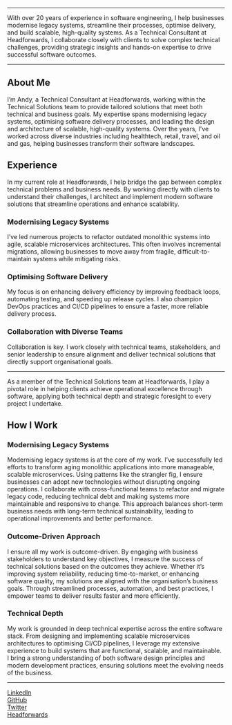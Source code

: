 ***

With over 20 years of experience in software engineering, I help businesses modernise legacy systems, streamline their processes, optimise delivery, and build scalable, high-quality systems. As a Technical Consultant at Headforwards, I collaborate closely with clients to solve complex technical challenges, providing strategic insights and hands-on expertise to drive successful software outcomes.

***

## About Me

I’m Andy, a Technical Consultant at Headforwards, working within the Technical Solutions team to provide tailored solutions that meet both technical and business goals. My expertise spans modernising legacy systems, optimising software delivery processes, and leading the design and architecture of scalable, high-quality systems. Over the years, I've worked across diverse industries including healthtech, retail, travel, and oil and gas, helping businesses transform their software landscapes.

## Experience

In my current role at Headforwards, I help bridge the gap between complex technical problems and business needs. By working directly with clients to understand their challenges, I architect and implement modern software solutions that streamline operations and enhance scalability.

### Modernising Legacy Systems
I’ve led numerous projects to refactor outdated monolithic systems into agile, scalable microservices architectures. This often involves incremental migrations, allowing businesses to move away from fragile, difficult-to-maintain systems while mitigating risks.

### Optimising Software Delivery
My focus is on enhancing delivery efficiency by improving feedback loops, automating testing, and speeding up release cycles. I also champion DevOps practices and CI/CD pipelines to ensure a faster, more reliable delivery process.

### Collaboration with Diverse Teams
Collaboration is key. I work closely with technical teams, stakeholders, and senior leadership to ensure alignment and deliver technical solutions that directly support organisational goals.

---

As a member of the Technical Solutions team at Headforwards, I play a pivotal role in helping clients achieve operational excellence through software, applying both technical depth and strategic foresight to every project I undertake.

## How I Work

### Modernising Legacy Systems
Modernising legacy systems is at the core of my work. I’ve successfully led efforts to transform aging monolithic applications into more manageable, scalable microservices. Using patterns like the strangler fig, I ensure businesses can adopt new technologies without disrupting ongoing operations. I collaborate with cross-functional teams to refactor and migrate legacy code, reducing technical debt and making systems more maintainable and responsive to change. This approach balances short-term business needs with long-term technical sustainability, leading to operational improvements and better performance.

### Outcome-Driven Approach
I ensure all my work is outcome-driven. By engaging with business stakeholders to understand key objectives, I measure the success of technical solutions based on the outcomes they achieve. Whether it’s improving system reliability, reducing time-to-market, or enhancing software quality, my solutions are aligned with the organisation’s business goals. Through streamlined processes, automation, and best practices, I empower teams to deliver results faster and more efficiently.

### Technical Depth
My work is grounded in deep technical expertise across the entire software stack. From designing and implementing scalable microservices architectures to optimising CI/CD pipelines, I leverage my extensive experience to build systems that are functional, scalable, and maintainable. I bring a strong understanding of both software design principles and modern development practices, ensuring solutions meet the evolving needs of the business.

***

<a href="https://linkedin.com/in/andyrlweir" target="_blank"><i class="fa-brands fa-linkedin"></i> LinkedIn</a>\
<a href="https://github.com/andyweir" target="_blank"><i class="fa-brands fa-square-github"></i> GitHub</a>\
<a href="https://twitter.com/andyrlweir" target="_blank"><i class="fa-brands fa-square-twitter"></i> Twitter</a>\
<a href="https://headforwards.com" target="_blank"><i class="fa-solid fa-briefcase"></i> Headforwards</a>
